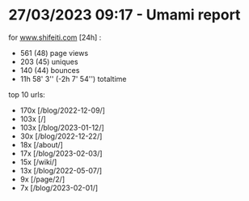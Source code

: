# 27/03/2023 09:17 - Umami report
for www.shifeiti.com [24h] :

 - 561 (48) page views
 - 203 (45) uniques
 - 140 (44) bounces
 - 11h 58' 3'' (-2h 7' 54'') totaltime


top 10 urls:
 - 170x [/blog/2022-12-09/]
 - 103x [/]
 - 103x [/blog/2023-01-12/]
 - 30x [/blog/2022-12-22/]
 - 18x [/about/]
 - 17x [/blog/2023-02-03/]
 - 15x [/wiki/]
 - 13x [/blog/2022-05-07/]
 - 9x [/page/2/]
 - 7x [/blog/2023-02-01/]


